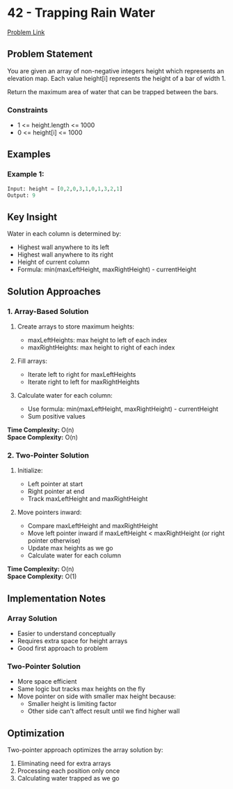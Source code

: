 # 42 - Trapping Rain Water

[Problem Link](https://leetcode.com/problems/trapping-rain-water/description/)

## Problem Statement

You are given an array of non-negative integers height which represents an elevation map. Each value height[i] represents the height of a bar of width 1.

Return the maximum area of water that can be trapped between the bars.

### Constraints
- 1 <= height.length <= 1000
- 0 <= height[i] <= 1000

## Examples

### Example 1:
```python
Input: height = [0,2,0,3,1,0,1,3,2,1]
Output: 9
```

## Key Insight

Water in each column is determined by:
- Highest wall anywhere to its left
- Highest wall anywhere to its right
- Height of current column
- Formula: min(maxLeftHeight, maxRightHeight) - currentHeight

## Solution Approaches

### 1. Array-Based Solution
1. Create arrays to store maximum heights:
   - maxLeftHeights: max height to left of each index
   - maxRightHeights: max height to right of each index

2. Fill arrays:
   - Iterate left to right for maxLeftHeights
   - Iterate right to left for maxRightHeights

3. Calculate water for each column:
   - Use formula: min(maxLeftHeight, maxRightHeight) - currentHeight
   - Sum positive values

**Time Complexity:** O(n)  
**Space Complexity:** O(n)

### 2. Two-Pointer Solution
1. Initialize:
   - Left pointer at start
   - Right pointer at end
   - Track maxLeftHeight and maxRightHeight

2. Move pointers inward:
   - Compare maxLeftHeight and maxRightHeight
   - Move left pointer inward if maxLeftHeight < maxRightHeight   (or right pointer otherwise)
   - Update max heights as we go
   - Calculate water for each column

**Time Complexity:** O(n)  
**Space Complexity:** O(1)

## Implementation Notes

### Array Solution
- Easier to understand conceptually
- Requires extra space for height arrays
- Good first approach to problem

### Two-Pointer Solution
- More space efficient
- Same logic but tracks max heights on the fly
- Move pointer on side with smaller max height because:
   - Smaller height is limiting factor
   - Other side can't affect result until we find higher wall

## Optimization
Two-pointer approach optimizes the array solution by:
1. Eliminating need for extra arrays
2. Processing each position only once
3. Calculating water trapped as we go